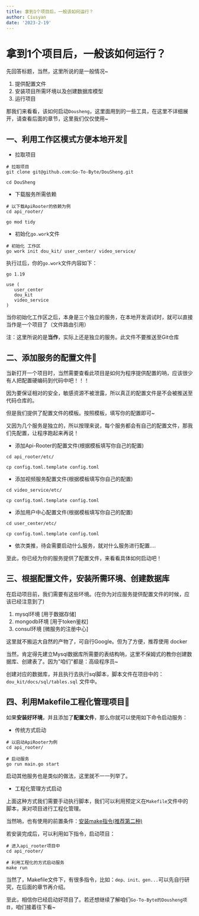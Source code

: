 ```yaml
---
title: 拿到1个项目后，一般该如何运行？
author: Ciusyan
date: '2023-2-19'
---
```


# 拿到1个项目后，一般该如何运行？


先回答标题，当然，这里所说的是一般情况~
1. 提供配置文件
2. 安装项目所需环境以及创建数据库模型
3. 运行项目

那我们来看看，该如何启动`Dousheng`，这里面用到的一些工具，在这里不详细展开，请查看后面的章节，这里我们仅仅使用~

## 一、利用工作区模式方便本地开发🥅

* 拉取项目
```shell
# 拉取项目
git clone git@github.com:Go-To-Byte/DouSheng.git

cd DouSheng
```

* 下载服务所需依赖
```shell
# 以下载ApiRooter的依赖为例
cd api_rooter/

go mod tidy
```

* 初始化`go.work`文件
```shell
# 初始化 工作区
go work init dou_kit/ user_center/ video_service/
```
执行过后，你的`go.work`文件内容如下：

```text
go 1.19

use (
   user_center
   dou_kit
   video_service
)
```



当你初始化工作区之后，本身是三个独立的服务，在本地开发调试时，就可以直接当作是一个项目了（文件路由引用）

注：这里所说的是**当作**，实际上还是独立的服务。此文件不要推送至Git仓库



## 二、添加服务的配置文件📄

当新打开一个项目时，当然需要查看此项目是如何为程序提供配置的呐，应该很少有人把配置硬编码到代码中吧！！！


因为要保证相对的安全，敏感资源不被泄露，所以真正的配置文件是不会被推送至代码仓库的。

但是我们提供了配置文件的模板。按照模板，填写你的配置即可~

又因为几个服务是独立的，所以按理来说，每个服务都会有自己的配置文件，那我们先配置，让程序跑起来再说！


* 添加Api-Rooter的配置文件(根据模板填写你自己的配置)

```shell
cd api_rooter/etc/

cp config.toml.template config.toml
```

* 添加视频服务配置文件(根据模板填写你自己的配置)
```shell
cd video_service/etc/

cp config.toml.template config.toml
```

* 添加用户中心配置文件(根据模板填写你自己的配置)
```shell
cd user_center/etc/

cp config.toml.template config.toml
```

* 依次类推，待会需要启动什么服务，就对什么服务进行配置....



至此，你已经为你的服务提供了配置文件，来看看具体如何启动吧！


## 三、根据配置文件，安装所需环境、创建数据库

在启动项目前，我们需要有这些环境。(在你为对应服务提供配置文件的时候，应该已经注意到了)

1. mysql环境			 [用于数据存储]
2. mongodb环境           [用于token鉴权]
3. consul环境            [微服务的注册中心]



这里就不搬运大自然的产物了，可自行Google。但为了方便，推荐使用 docker



当然，肯定得先建立Mysql数据库所需要的表结构呐，这里不保姆式的教你创建数据库、创建表了。因为"咱们"都是：高级程序员~



创建对应的数据库，并且执行去执行sql脚本，脚本文件在项目中的：`dou_kit/docs/sql/tables.sql` 文件中。



## 四、利用Makefile工程化管理项目🤝



如果**安装好环境**，并且添加了**配置文件**，那么你就可以使用如下命令启动服务：



* 传统方式启动

```shell
# 以启动ApiRooter为例
cd api_rooter/

# 启动服务
go run main.go start
```



启动其他服务也是类似的做法，这里就不一一列举了。



* 工程化管理方式启动

上面这种方式我们需要手动执行脚本，我们可以利用预定义在`Makefile`文件中的脚本，来对项目进行工程化管理。

当然呐，也有使用的前置条件：[安装make指令(推荐第二种)](https://tehub.com/a/aCYp1uw0tG)



若安装完成后，可以利用如下指令，启动项目：
```shell
# 进入api_rooter项目中
cd api_rooter/

# 利用工程化的方式启动服务
make run
```

当然了，Makefile文件下，有很多指令，比如：`dep、init、gen...`可以先自行研究，在后面的章节再介绍。


至此，相信你已经启动好项目了。若还想继续了解咱们`Go-To-Byte的Dousheng项目`，咱们接着往下看~

